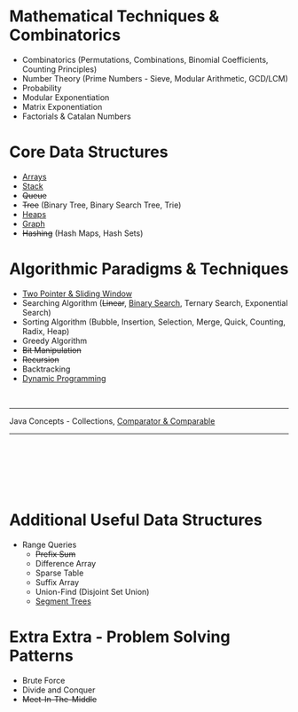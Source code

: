 # Mathematical Techniques & Combinatorics

-   Combinatorics (Permutations, Combinations, Binomial Coefficients, Counting Principles)
-   Number Theory (Prime Numbers - Sieve, Modular Arithmetic, GCD/LCM)
-   Probability
-   Modular Exponentiation
-   Matrix Exponentiation
-   Factorials & Catalan Numbers

# Core Data Structures

-   [Arrays](./Arrays/array.md)
-   [Stack](Stack/Stack.md)
-   ~~Queue~~
-   ~~Tree~~ (Binary Tree, Binary Search Tree, Trie)
-   [Heaps](/Heaps/heaps.md)
-   [Graph](Graph/graph.md)
-   ~~Hashing~~ (Hash Maps, Hash Sets)

# Algorithmic Paradigms & Techniques

-   [Two Pointer & Sliding Window](./Two%20Pointer/twoPointer.md)
-   Searching Algorithm (~~Linear~~, [Binary Search](./BinarySearch/BinarySearch.md), Ternary Search, Exponential Search)
-   Sorting Algorithm (Bubble, Insertion, Selection, Merge, Quick, Counting, Radix, Heap)
-   Greedy Algorithm
-   ~~Bit Manipulation~~
-   ~~Recursion~~
-   Backtracking
-   [Dynamic Programming](Dynamic%20Programming/DynamicProgramming.md)
<br>
<hr>

Java Concepts - Collections, [Comparator & Comparable](./Java/sortingCollection.md)

<hr><br><br><br><br><br>

# Additional Useful Data Structures

-   Range Queries
    -   ~~Prefix Sum~~
    -   Difference Array
    -   Sparse Table
    -   Suffix Array
    -   Union-Find (Disjoint Set Union)
    -   [Segment Trees](./Segment%20Trees/SegmentTree.md)

# Extra Extra - Problem Solving Patterns

-   Brute Force
-   Divide and Conquer
-   ~~Meet-In-The-Middle~~
